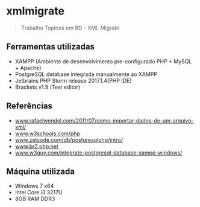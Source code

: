 # xmlmigrate
> Trabalho Topicos em BD - XML Migrate

## **Ferramentas utilizadas**
- XAMPP (Ambiente de desenvolvimento pre-configurado PHP + MySQL + Apache)
- PostgreSQL database integrada manualmente ao XAMPP
- Jetbrains PHP Storm release 2017.1.4(PHP IDE)
- Brackets v1.9 (Text editor)

## **Referências**
- www.rafaelwendel.com/2011/07/como-importar-dados-de-um-arquivo-xml/
- www.w3schools.com/php
- www.zetcode.com/db/postgresqlphp/intro/
- www.br2.php.net
- www.w3guy.com/integrate-postgresql-database-xampp-windows/

## **Máquina utilizada**
- Windows 7 x64
- Intel Core i3 3217U
- 8GB RAM DDR3
